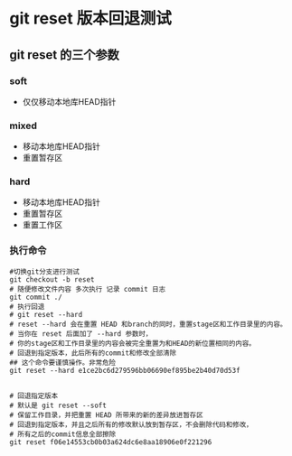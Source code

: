 # git reset 版本回退测试

##  git reset 的三个参数

### soft
- 仅仅移动本地库HEAD指针
### mixed
- 移动本地库HEAD指针
- 重置暂存区
### hard
- 移动本地库HEAD指针
- 重置暂存区
- 重置工作区

### 执行命令

```shell script
#切换git分支进行测试
git checkout -b reset
# 随便修改文件内容 多次执行 记录 commit 日志
git commit ./
# 执行回退
# git reset --hard 
# reset --hard 会在重置 HEAD 和branch的同时，重置stage区和工作目录里的内容。
# 当你在 reset 后面加了 --hard 参数时，
# 你的stage区和工作目录里的内容会被完全重置为和HEAD的新位置相同的内容。
# 回退到指定版本，此后所有的commit和修改全部清除 
## 这个命令要谨慎操作。非常危险
git reset --hard e1ce2bc6d279596bb06690ef895be2b40d70d53f


# 回退指定版本
# 默认是 git reset --soft 
# 保留工作目录，并把重置 HEAD 所带来的新的差异放进暂存区
# 回退到指定版本，并且之后所有的修改默认放到暂存区，不会删除代码和修改，
# 所有之后的commit信息全部擦除
git reset f06e14553cb0b03a624dc6e8aa18906e0f221296



```
